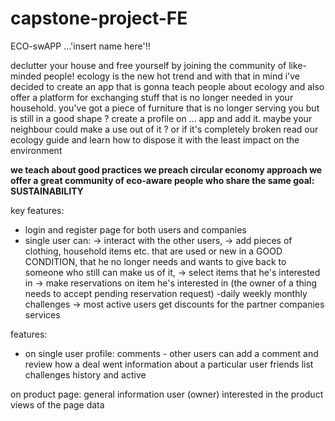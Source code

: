 # capstone-project-FE

ECO-swAPP ...'insert name here'!!

declutter your house and free yourself by joining the community of like-minded people!
ecology is the new hot trend and with that in mind i've decided to create an app that is gonna teach
people about ecology and also offer a platform for exchanging stuff that is no longer needed in your household.
you've got a piece of furniture that is no longer serving you but is still in a good shape ?
create a profile on ... app and add it. maybe your neighbour could make a use out of it ?
or if it's completely broken read our ecology guide and learn how to dispose it with the least impact on the environment

**we teach about good practices
we preach circular economy approach
we offer a great community of eco-aware people who share the same goal: SUSTAINABILITY**

key features:

- login and register page for both users and companies
- single user can:
  -> interact with the other users,
  -> add pieces of clothing, household items etc. that are used or new in a GOOD CONDITION, that he no longer needs and wants to give back to someone who still can make us of it,
  -> select items that he's interested in
  -> make reservations on item he's interested in (the owner of a thing needs to accept pending reservation request)
  -daily weekly monthly challenges -> most active users get discounts for the partner companies services

features:

- on single user profile:
  comments - other users can add a comment and review how a deal went
  information about a particular user
  friends list
  challenges history and active

on product page:
general information
user (owner)
interested in the product
views of the page data
